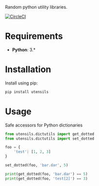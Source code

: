 Random python utility libraries.

[![CircleCI](https://circleci.com/gh/daniyalzade/utensils.svg?style=svg)](https://circleci.com/gh/daniyalzade/utensils)

# Requirements

* **Python**: 3.*

# Installation

Install using pip:

```sh
pip install utensils
```

# Usage

Safe accessors for Python dictionaries

```py
from utensils.dictutils import get_dotted
from utensils.dictutils import set_dotted

foo = {
    'test': [1, 2, 3]
}

set_dotted(foo, 'bar.dar', 5)

print(get_dotted(foo, 'bar.dar') == 5)
print(get_dotted(foo, 'test[2]') == 3)
```
